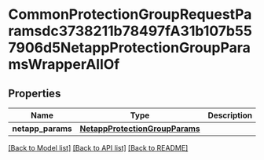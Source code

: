 # CommonProtectionGroupRequestParamsdc3738211b78497fA31b107b557906d5NetappProtectionGroupParamsWrapperAllOf


## Properties
Name | Type | Description | Notes
------------ | ------------- | ------------- | -------------
**netapp_params** | [**NetappProtectionGroupParams**](NetappProtectionGroupParams.md) |  | [optional] 

[[Back to Model list]](../README.md#documentation-for-models) [[Back to API list]](../README.md#documentation-for-api-endpoints) [[Back to README]](../README.md)


